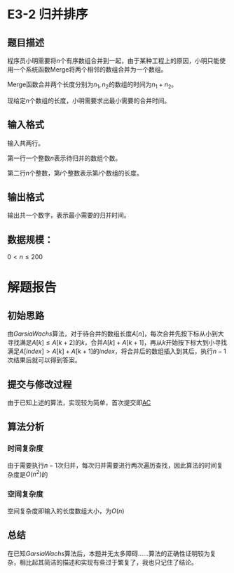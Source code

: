 # E3-2 归并排序
## 题目描述
程序员小明需要将$n$个有序数组合并到一起，由于某种工程上的原因，小明只能使用一个系统函数Merge将两个相邻的数组合并为一个数组。

Merge函数合并两个长度分别为$n_1, n_2$的数组的时间为$n_1 + n_2$。

现给定$n$个数组的长度，小明需要求出最小需要的合并时间。

## 输入格式
输入共两行。

第一行一个整数$n$表示待归并的数组个数。

第二行$n$个整数，第$i$个整数表示第$i$个数组的长度。

## 输出格式
输出共一个数字，表示最小需要的归并时间。

## 数据规模：

$0 < n \leq 200$

# 解题报告
## 初始思路
由*GarsiaWachs*算法，对于待合并的数组长度$A[n]$，每次合并先按下标从小到大寻找满足$A[k] \leq A[k+2]$的$k$，合并$A[k] + A[k + 1]$，再从$k$开始按下标大到小寻找满足$A[index] > A[k] + A[k+1]$的$index$，将合并后的数组插入到其后，执行$n - 1$次结果后就可以得到答案。
## 提交与修改过程
由于已知上述的算法，实现较为简单，首次提交即[AC](https://202.38.86.171/status/104cbdbaba6fca157610b23c1d752ddb)

## 算法分析
### 时间复杂度
由于需要执行$n - 1$次归并，每次归并需要进行两次遍历查找，因此算法的时间复杂度是$O(n^2)$的

### 空间复杂度
空间复杂度即输入的长度数组大小，为$O(n)$

## 总结
在已知*GarsiaWachs*算法后，本题并无太多障碍……算法的正确性证明较为复杂，相比起其简洁的描述和实现有些过于繁复了，我也只记住了结论。